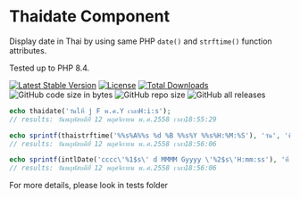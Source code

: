 # Thaidate Component

Display date in Thai by using same PHP `date()` and `strftime()` function attributes.

Tested up to PHP 8.4.

[![Latest Stable Version](https://poser.pugx.org/rundiz/thai-date/v/stable)](https://packagist.org/packages/rundiz/thai-date)
[![License](https://poser.pugx.org/rundiz/thai-date/license)](https://packagist.org/packages/rundiz/thai-date)
[![Total Downloads](https://poser.pugx.org/rundiz/thai-date/downloads)](https://packagist.org/packages/rundiz/thai-date)
![GitHub code size in bytes](https://img.shields.io/github/languages/code-size/rundiz/thai-date)
![GitHub repo size](https://img.shields.io/github/repo-size/rundiz/thai-date)
![GitHub all releases](https://img.shields.io/github/downloads/Rundiz/thai-date/total?style=social)

```php
echo thaidate('วันlที่ j F พ.ศ.Y เวลาH:i:s');
// results: วันพฤหัสบดีที่ 12 พฤศจิกายน พ.ศ.2558 เวลา18:55:29
```

```php
echo sprintf(thaistrftime('%%s%A%%s %d %B %%s%Y %%s%H:%M:%S'), 'วัน', 'ที่', 'พ.ศ.', 'เวลา');
// results: วันพฤหัสบดีที่ 12 พฤศจิกายน พ.ศ.2558 เวลา18:56:06
```

```php
echo sprintf(intlDate('cccc\'%1$s\' d MMMM Gyyyy \'%2$s\'H:mm:ss'), 'ที่', 'เวลา');
// results: วันพฤหัสบดีที่ 12 พฤศจิกายน พ.ศ.2558 เวลา18:56:06
```

For more details, please look in tests folder
